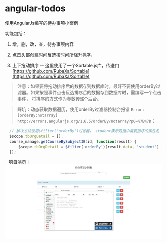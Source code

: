 # angular-todos
使用AngularJs编写的待办事项小案例

功能包括：
  1. 增，删，改，查，待办事项内容
  
  2. 点击头部创建时间反选按时间所降升排序，
  
  3. 上下拖动排序 -- 这里使用了一个Sortable.js库，传送门 [https://github.com/RubaXa/Sortable](https://github.com/RubaXa/Sortable)
  
  > 注意：如果要将拖动排序后的数据存到数据库时，最好不要使用orderBy过滤器。如果按照事件点击反选排序后的数据存到数据库时，需编写一个点击事件，
  将排序的方式作为参数传递个后台。
  
  > 踩坑：动态获取数据遍历，使用orderBy过滤器控制台报错 
  `Error: [orderBy:notarray] http://errors.angularjs.org/1.6.5/orderBy/notarray?p0=%7B%7D`；
  
  ``` javascript
   // 解决方法使用$filter('orderBy')过滤器， student表示数据中需要排序的属性名 例如：
    $scope.tbOrgDetail = [];
    course_manage.getCourseBySubjectID(id, function(result) {
        $scope.tbOrgDetail = $filter('orderBy')(result.data, 'student') ;
    });
  ```
  
  项目演示：
  ![Alt text](./demo.gif)
